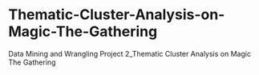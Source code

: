 # Thematic-Cluster-Analysis-on-Magic-The-Gathering
Data Mining and Wrangling Project 2_Thematic Cluster Analysis on Magic The Gathering
